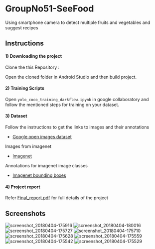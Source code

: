 # GroupNo51-SeeFood
Using smartphone camera to detect multiple fruits and vegetables and suggest recipes

## Instructions
#### 1) Downloading the project

Clone the this Repository :

Open the cloned folder in Android Studio and then build project.

#### 2) Training Scripts

Open `yolo_coco_training_darkflow.ipynb` in google collaboratory and follow the mentioned steps for training on your dataset.

#### 3) Dataset

Follow the instructions to get the links to images and their annotations
- [Google open images dataset](https://github.com/openimages/dataset)

Images from imagenet
- [Imagenet](http://www.image-net.org/)

Annotations for imagenet image classes
- [Imagenet bounding boxes](http://image-net.org/api/text/imagenet.bbox.obtain_synset_wordlist)

#### 4) Project report

Refer [Final_report.pdf](Final_report.pdf) for full details of the project

## Screenshots

![screenshot_20180404-175916](https://user-images.githubusercontent.com/16475754/39173891-a27d0aea-47c3-11e8-92c9-25ad73b68a51.jpg)
![screenshot_20180404-180016](https://user-images.githubusercontent.com/16475754/39173892-a2e279ac-47c3-11e8-97e6-ded60fb79651.jpg)
![screenshot_20180404-175727](https://user-images.githubusercontent.com/16475754/39173895-a3247212-47c3-11e8-9d05-314aea88dce0.jpg)
![screenshot_20180404-175710](https://user-images.githubusercontent.com/16475754/39173896-a374b614-47c3-11e8-83e3-799c286e105e.jpg)
![screenshot_20180404-175628](https://user-images.githubusercontent.com/16475754/39173898-a3b92d3a-47c3-11e8-9021-60c25bd4bff8.jpg)
![screenshot_20180404-175559](https://user-images.githubusercontent.com/16475754/39173899-a3f82792-47c3-11e8-9c2a-9bae63e2a930.jpg)
![screenshot_20180404-175542](https://user-images.githubusercontent.com/16475754/39173900-a442dbfc-47c3-11e8-91b5-54f1d46f8040.jpg)
![screenshot_20180404-175529](https://user-images.githubusercontent.com/16475754/39173901-a485b738-47c3-11e8-9af5-6730bd042a6f.jpg)

